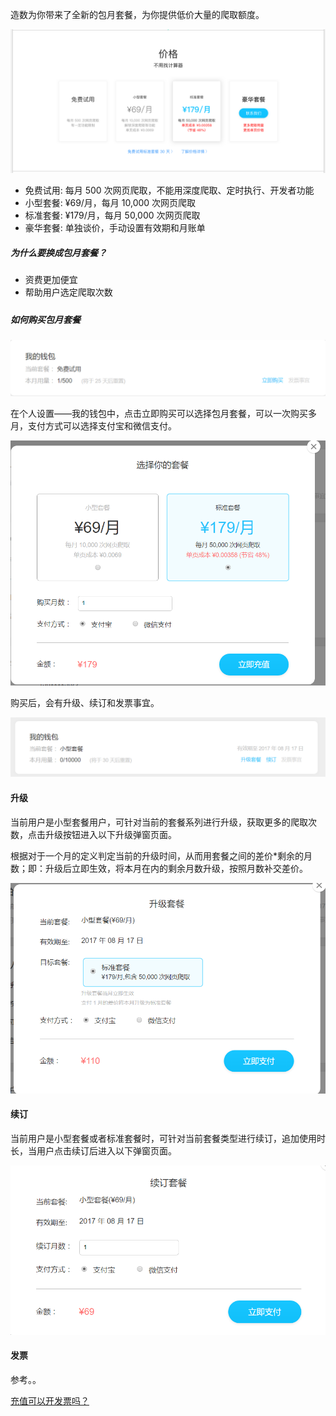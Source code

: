 造数为你带来了全新的包月套餐，为你提供低价大量的爬取额度。

![](/assets/Home.png)

* 免费试用: 每月 500 次网页爬取，不能用深度爬取、定时执行、开发者功能
* 小型套餐: ¥69/月，每月 10,000 次网页爬取
* 标准套餐: ¥179/月，每月 50,000 次网页爬取
* 豪华套餐: 单独谈价，手动设置有效期和月账单





##### 为什么要换成包月套餐？

* 资费更加便宜
* 帮助用户选定爬取次数

##### 

##### 如何购买包月套餐

![](/assets/微信截图_20170718102042.png)

在个人设置——我的钱包中，点击立即购买可以选择包月套餐，可以一次购买多月，支付方式可以选择支付宝和微信支付。

![](/assets/微信截图_20170718105026.png)

购买后，会有升级、续订和发票事宜。

![](/assets/微信截图_20170718181023.png)

#### 升级

当前用户是小型套餐用户，可针对当前的套餐系列进行升级，获取更多的爬取次数，点击升级按钮进入以下升级弹窗页面。

 根据对于一个月的定义判定当前的升级时间，从而用套餐之间的差价\*剩余的月数；即：升级后立即生效，将本月在内的剩余月数升级，按照月数补交差价。

![](/assets/11.png) 



#### 续订

当前用户是小型套餐或者标准套餐时，可针对当前套餐类型进行续订，追加使用时长，当用户点击续订后进入以下弹窗页面。

![](/assets/微信截图_20170718190218.png) 

#### 发票

参考。。

[充值可以开发票吗？](https://www.gitbook.com/book/zaoshu/helpcenter/edit#)

